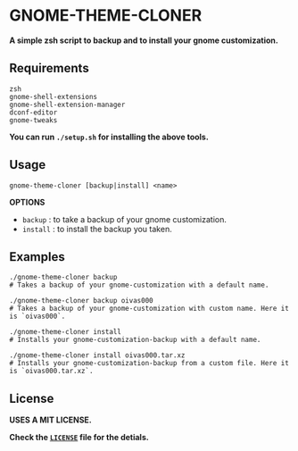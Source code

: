 # GNOME-THEME-CLONER

**A simple zsh script to backup and to install your gnome customization.**

## Requirements

```
zsh
gnome-shell-extensions
gnome-shell-extension-manager
dconf-editor
gnome-tweaks
```
**You can run `./setup.sh` for installing the above tools.**

## Usage

```
gnome-theme-cloner [backup|install] <name>
```
**OPTIONS**
- `backup` : to take a backup of your gnome customization.
- `install` : to install the backup you taken.

## Examples

```
./gnome-theme-cloner backup
# Takes a backup of your gnome-customization with a default name.

./gnome-theme-cloner backup oivas000
# Takes a backup of your gnome-customization with custom name. Here it is `oivas000`.

./gnome-theme-cloner install
# Installs your gnome-customization-backup with a default name.

./gnome-theme-cloner install oivas000.tar.xz
# Installs your gnome-customization-backup from a custom file. Here it is `oivas000.tar.xz`.

```

## License

**USES A MIT LICENSE.**

**Check the [`LICENSE`](/LICENSE) file for the detials.**